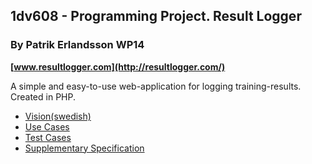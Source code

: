 ## 1dv608 - Programming Project. Result Logger

### By Patrik Erlandsson WP14

**[www.resultlogger.com](http://resultlogger.com/)**

A simple and easy-to-use web-application for logging training-results. Created in PHP. 

* [Vision(swedish)](https://github.com/pe22dw/1dv608-programming-project/blob/master/documentation/Vision.md)
* [Use Cases](https://github.com/pe22dw/1dv608-programming-project/blob/master/documentation/Use%20Cases.md)
* [Test Cases](https://github.com/pe22dw/1dv608-programming-project/blob/master/documentation/Test%20Cases.md)
* [Supplementary Specification](https://github.com/pe22dw/1dv608-programming-project/blob/master/documentation/Supplementary%20specification.md)